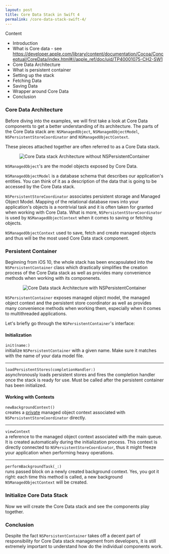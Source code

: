 ```yaml
---
layout: post
title: Core Data Stack in Swift 4
permalink: /core-data-stack-swift-4/
---
```


Content

- Introduction
- What is Core data - see https://developer.apple.com/library/content/documentation/Cocoa/Conceptual/CoreData/index.html#//apple_ref/doc/uid/TP40001075-CH2-SW1
- Core Data Architecture
- What is persistent container
- Setting up the stack
- Fetching Data
- Saving Data
- Wrapper around Core Data
- Conclusion

### Core Data Architecture

Before diving into the examples, we will first take a look at Core Data components to get a better understanding of its architecture. The parts of the Core Data stack are: `NSManagedObject`, `NSManagedObjectModel`, `NSPersistentStoreCoordinator` and `NSManagedObjectContext`.

These pieces attached together are often referred to as a Core Data stack.

<p align="center">
    <img src="{{ "/img/core_data_stack_1.svg" | absolute_url }}" alt="Core Data stack Architecture without NSPersistentContainer"/>
</p>

`NSManagedObject`'s are the model objects exposed by Core Data. 

`NSManagedObjectModel` is a database schema that describes our application's entities. You can think of it as a description of the data that is going to be accessed by the Core Data stack.

`NSPersistentStoreCoordinator` associates persistent storage and Managed Object Model. Mapping of the relational database rows into your application's objects is a nontrivial task and it is often taken for granted when working with Core Data. What is more, `NSPersistentStoreCoordinator` is used by `NSManagedObjectContext` when it comes to saving or fetching objects.

`NSManagedObjectContext` used to save, fetch and create managed objects and thus will be the most used Core Data stack component.

### Persistent Container

Beginning from iOS 10, the whole stack has been encapsulated into the `NSPersistentContainer` class which drastically simplifies the creation process of the Core Data stack as well as provides many convenience methods when working with its componenets.

<p align="center">
    <img src="{{ "/img/core_data_stack_2.svg" | absolute_url }}" alt="Core Data stack Architecture with NSPersistentContainer"/>
</p>

`NSPersistentContainer` exposes managed object model, the managed object context and the persistent store coordinator as well as provides many convenience methods when working them, especially when it comes to multithreaded applications.

Let's briefly go through the `NSPersistentContainer`'s interface:

#### Initialization

`init(name:)`  
initialize `NSPersistentContainer` with a given name. Make sure it matches with the name of your data model file.

---

`loadPersistentStores(completionHandler:)`   
asynchronously loads persistent stores and fires the completion handler once the stack is ready for use. Must be called after the persistent container has been initialized.

#### Working with Contexts

`newBackgroundContext()`  
creates a [private][private-concurrency-type] managed object context associated with `NSPersistentStoreCoordinator` directly.

---

`viewContext`  
a reference to the managed object context associated with the main queue. It is created automatically during the initialization process. This context is directly connected to `NSPersistentStoreCoordinator`, thus it might freeze your application when performing heavy operations.

---

`performBackgroundTask(_:)`  
runs passed block on a newly created background context. Yes, you got it right: each time this method is called, a new background `NSManagedObjectContext` will be created.

### Initialize Core Data Stack

Now we will create the Core Data stack and see the components play together.



### Conclusion 

Despite the fact `NSPersistentContainer` takes off a decent part of responsibility for Core Data stack management from developers, it is still extremely important to understand how do the individual components work.

[private-concurrency-type]: https://developer.apple.com/documentation/coredata/nsmanagedobjectcontextconcurrencytype/1506495-privatequeueconcurrencytype